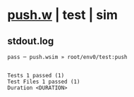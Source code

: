 # [push.w](../../../../../../examples/tests/sdk_tests/queue/push.w) | test | sim

## stdout.log
```log
pass ─ push.wsim » root/env0/test:push
 
 
Tests 1 passed (1)
Test Files 1 passed (1)
Duration <DURATION>
```

